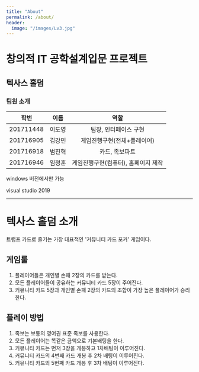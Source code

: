 ```yaml
---
title: "About"
permalink: /about/
header:
  image: "/images/Lv3.jpg"
---
```


# 창의적 IT 공학설계입문 프로젝트

## 텍사스 홀덤

### 팀원 소개
| 학번 | 이름 | 역할 |
| :---: | :---: | :---: |
| 201711448 | 이도영 | 팀장, 인터페이스 구현|
| 201716905 | 김강민 | 게임진행구현(전체+플레이어)|
| 201716918 | 범진혁 | 카드, 족보파트|
| 201716946 | 임정훈 | 게임진행구현(컴퓨터), 홈페이지 제작|

windows 버전에서만 가능

visual studio 2019


------------------------------------

# 텍사스 홀덤 소개

트럼프 카드로 즐기는 가장 대표적인 '커뮤니티 카드 포커' 게임이다.

## 게임룰

1. 플레이어들은 개인별 손패 2장의 카드를 받는다.
2. 모든 플레이어들이 공유하는 커뮤니티 카드 5장이 주어진다.
3. 커뮤니티 카드 5장과 개인별 손패 2장의 카드의 조합이 가장 높은 플레이어가 승리한다.

## 플레이 방법

1. 족보는 보통의 영어권 표준 족보를 사용한다.
2. 모든 플레이어는 똑같은 금액으로 기본배팅을 한다.
3. 커뮤니티 카드는 먼저 3장을 개봉하고 1차배팅이 이루어진다.
4. 커뮤니티 카드의 4번째 카드 개봉 후 2차 배팅이 이루어진다.
5. 커뮤니티 카드의 5번째 카드 개봉 후 3차 배팅이 이루어진다.
